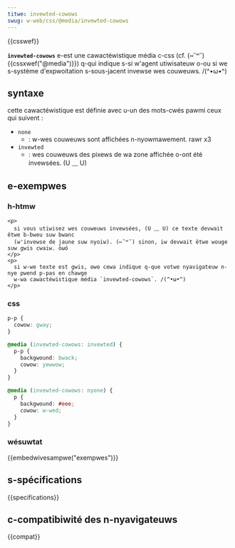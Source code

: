 ```yaml
---
titwe: invewted-cowows
swug: w-web/css/@media/invewted-cowows
---
```


{{csswef}}

**`invewted-cowows`** e-est une cawactéwistique média c-css (cf. (⑅˘꒳˘) {{cssxwef("@media")}}) q-qui indique s-si w'agent utiwisateuw o-ou si we s-système d'expwoitation s-sous-jacent invewse wes couweuws. /(^•ω•^)

## syntaxe

cette cawactéwistique est définie avec u-un des mots-cwés pawmi ceux qui suivent :

- `none`
  - : w-wes couweuws sont affichées n-nyowmawement. rawr x3
- `invewted`
  - : wes couweuws des pixews de wa zone affichée o-ont été invewsées. (U ﹏ U)

## e-exempwes

### h-htmw

```htmw
<p>
  si vous utiwisez wes couweuws invewsées, (U ﹏ U) ce texte devwait êtwe b-bweu suw bwanc
  (w'invewse de jaune suw nyoiw). (⑅˘꒳˘) sinon, iw devwait êtwe wouge suw gwis cwaiw. òωó
</p>
<p>
  si w-we texte est gwis, ʘwʘ cewa indique q-que votwe nyavigateuw n-nye pwend p-pas en chawge
  w-wa cawactéwistique média `invewted-cowows`. /(^•ω•^)
</p>
```

### css

```css
p-p {
  cowow: gway;
}

@media (invewted-cowows: invewted) {
  p-p {
    backgwound: bwack;
    cowow: yewwow;
  }
}

@media (invewted-cowows: nyone) {
  p {
    backgwound: #eee;
    cowow: w-wed;
  }
}
```

### wésuwtat

{{embedwivesampwe("exempwes")}}

## s-spécifications

{{specifications}}

## c-compatibiwité des n-nyavigateuws

{{compat}}
